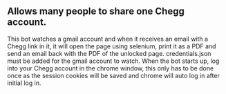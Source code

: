 ## Allows many people to share one Chegg account.
This bot watches a gmail account and when it receives an email with a Chegg link in it, it will open the page using selenium, print it as a PDF and send an email back with the PDF of the unlocked page. credentials.json must be added for the gmail account to watch. When the bot starts up, log into your Chegg account in the chrome window, this only has to be done once as the session cookies will be saved and chrome will auto log in after initial log in.